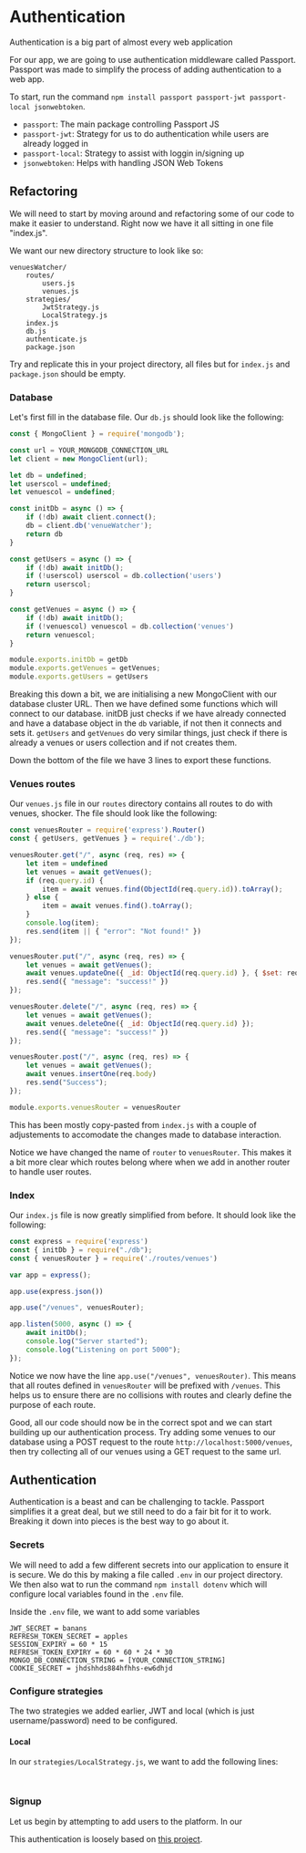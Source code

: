 # Authentication
Authentication is a big part of almost every web application

For our app, we are going to use authentication middleware called Passport. Passport was made to simplify the process of adding authentication to a web app.

To start, run the command `npm install passport passport-jwt passport-local jsonwebtoken`.
- `passport`: The main package controlling Passport JS
- `passport-jwt`: Strategy for us to do authentication while users are already logged in
- `passport-local`: Strategy to assist with loggin in/signing up
- `jsonwebtoken`: Helps with handling JSON Web Tokens

## Refactoring
We will need to start by moving around and refactoring some of our code to make it easier to understand. Right now we have it all sitting in one file "index.js".

We want our new directory structure to look like so:

```
venuesWatcher/
    routes/
        users.js
        venues.js
    strategies/
        JwtStrategy.js
        LocalStrategy.js
    index.js
    db.js
    authenticate.js
    package.json
```

Try and replicate this in your project directory, all files but for `index.js` and `package.json` should be empty.

### Database
Let's first fill in the database file. Our `db.js` should look like the following:

```javascript
const { MongoClient } = require('mongodb');

const url = YOUR_MONGODB_CONNECTION_URL
let client = new MongoClient(url);

let db = undefined;
let userscol = undefined;
let venuescol = undefined;

const initDb = async () => {
    if (!db) await client.connect();
    db = client.db('venueWatcher');
    return db
}

const getUsers = async () => {
    if (!db) await initDb();
    if (!userscol) userscol = db.collection('users')
    return userscol;
}

const getVenues = async () => {
    if (!db) await initDb();
    if (!venuescol) venuescol = db.collection('venues')
    return venuescol;
}

module.exports.initDb = getDb
module.exports.getVenues = getVenues;
module.exports.getUsers = getUsers
```

Breaking this down a bit, we are initialising a new MongoClient with our database cluster URL. Then we have defined some functions which will connect to our database. initDB just checks if we have already connected and have a database object in the `db` variable, if not then it connects and sets it. `getUsers` and `getVenues` do very similar things, just check if there is already a venues or users collection and if not creates them.

Down the bottom of the file we have 3 lines to export these functions.

### Venues routes
Our `venues.js` file in our `routes` directory contains all routes to do with venues, shocker. The file should look like the following:

```javascript
const venuesRouter = require('express').Router()
const { getUsers, getVenues } = require('./db');

venuesRouter.get("/", async (req, res) => {
    let item = undefined
    let venues = await getVenues();
    if (req.query.id) {
        item = await venues.find(ObjectId(req.query.id)).toArray();
    } else {
        item = await venues.find().toArray();
    }
    console.log(item);
    res.send(item || { "error": "Not found!" })
});

venuesRouter.put("/", async (req, res) => {
    let venues = await getVenues();
    await venues.updateOne({ _id: ObjectId(req.query.id) }, { $set: req.body });
    res.send({ "message": "success!" })
});

venuesRouter.delete("/", async (req, res) => {
    let venues = await getVenues();
    await venues.deleteOne({ _id: ObjectId(req.query.id) });
    res.send({ "message": "success!" })
});

venuesRouter.post("/", async (req, res) => {
    let venues = await getVenues();
    await venues.insertOne(req.body)
    res.send("Success");
});

module.exports.venuesRouter = venuesRouter
```

This has been mostly copy-pasted from `index.js` with a couple of adjustements to accomodate the changes made to database interaction.

Notice we have changed the name of `router` to `venuesRouter`. This makes it a bit more clear which routes belong where when we add in another router to handle user routes.

### Index
Our `index.js` file is now greatly simplified from before. It should look like the following:

```javascript
const express = require('express')
const { initDb } = require("./db");
const { venuesRouter } = require('./routes/venues')

var app = express();

app.use(express.json())

app.use("/venues", venuesRouter);

app.listen(5000, async () => {
    await initDb();
    console.log("Server started");
    console.log("Listening on port 5000");
});
```

Notice we now have the line `app.use("/venues", venuesRouter)`. This means that all routes defined in `venuesRouter` will be prefixed with `/venues`. This helps us to ensure there are no collisions with routes and clearly define the purpose of each route.

Good, all our code should now be in the correct spot and we can start building up our authentication process. Try adding some venues to our database using a POST request to the route `http://localhost:5000/venues`, then try collecting all of our venues using a GET request to the same url.

## Authentication
Authentication is a beast and can be challenging to tackle. Passport simplifies it a great deal, but we still need to do a fair bit for it to work. Breaking it down into pieces is the best way to go about it.

### Secrets
We will need to add a few different secrets into our application to ensure it is secure. We do this by making a file called `.env` in our project directory. We then also wat to run the command `npm install dotenv` which will configure local variables found in the `.env` file. 

Inside the `.env` file, we want to add some variables
```
JWT_SECRET = banans
REFRESH_TOKEN_SECRET = apples
SESSION_EXPIRY = 60 * 15
REFRESH_TOKEN_EXPIRY = 60 * 60 * 24 * 30
MONGO_DB_CONNECTION_STRING = [YOUR_CONNECTION_STRING]
COOKIE_SECRET = jhdshhds884hfhhs-ew6dhjd
```

### Configure strategies
The two strategies we added earlier, JWT and local (which is just username/password) need to be configured.

#### Local
In our `strategies/LocalStrategy.js`, we want to add the following lines:

```javascript



```

### Signup
Let us begin by attempting to add users to the platform. In our 



This authentication is loosely based on [this project](https://github.com/collegewap/mern-auth-server).
